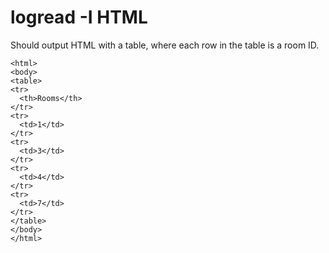 logread -I HTML
===============
Should output HTML with a table, where each row in the table is a room ID.

    <html>
    <body>
    <table>
    <tr>
      <th>Rooms</th>
    </tr>
    <tr>
      <td>1</td>
    </tr>
    <tr>
      <td>3</td>
    </tr>
    <tr>
      <td>4</td>
    </tr>
    <tr>
      <td>7</td>
    </tr>
    </table>
    </body>
    </html>
